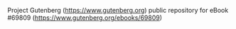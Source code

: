Project Gutenberg (https://www.gutenberg.org) public repository for
eBook #69809 (https://www.gutenberg.org/ebooks/69809)
